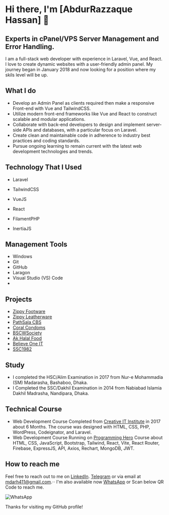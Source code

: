 # Hi there, I'm [AbdurRazzaque Hassan] 👋
## Experts in cPanel/VPS Server Management and Error Handling.

I am a full-stack web developer with experience in Laravel, Vue, and React. I love to create dynamic websites with a user-friendly admin panel. My journey began in January 2018 and now looking for a position where my skils level will be up.

## What I do

- Develop an Admin Panel as clients required then make a responsive Front-end with Vue and TailwindCSS.
- Utilize modern front-end frameworks like Vue and React to construct scalable and modular applications.
- Collaborate with back-end developers to design and implement server-side APIs and databases, with a particular focus on Laravel.
- Create clean and maintainable code in adherence to industry best practices and coding standards.
- Pursue ongoing learning to remain current with the latest web development technologies and trends.

## Technology That I Used

- Laravel
- TailwindCSS
- VueJS
  
- React
- FilamentPHP
- InertiaJS

## Management Tools

- Windows
- Git
- GitHub
- Laragon
- Visual Studio (VS) Code
- 

## Projects

- [Zippy Footware](https://zippyfootware.com/)
- [Zippy Leatherware](https://zippyleatherware.com/)
- [PathSala CBS](https://pathshala-cbs.com/)
- [Coral Condoms](https://coralcondoms-bd.com/)
- [BSCWSociety](https://www.bscwsociety.org/)
- [Ak Halal Food](https://akhalalfood.com/)
- [Believe One IT](https://believeoneit.com/)
- [SSC1982](https://ssc1982.org)

## Study
- I completed the HSC/Alim Examination in 2017 from Nur-e Mohammadia (SM) Madarasha, Bashaboo, Dhaka.
- I Completed the SSC/Dakhil Examination in 2014 from Nabiabad Islamia Dakhil Madrasha, Nandipara, Dhaka.

## Technical Course
- Web Development Course Completed from [Creative IT Institute](https://www.creativeitinstitute.com/) in 2017 about 6 Months.
  The course was designed with HTML, CSS, PHP, WordPress, Codeignator, and Laravel.
- Web Development Course Running on [Programming Hero](https://web.programming-hero.com/)
  Course about HTML, CSS, JavaScript, Bootstrap, Tailwind, React, Vite, React Router, Firebase, ExpressJS, API, Axios, Rechart, MongoDB, JWT.

## How to reach me

Feel free to reach out to me on [LinkedIn](https://www.linkedin.com/in/mdarh411/). [Telegram](https://t.me/MDARH411) or via email at mdarh411@gmail.com.⋅⋅
I'm also available now [WhatsApp](https://wa.me/message/H4O2U5UQ62RWN1) or Scan below QR Code to reach me.

![WhatsApp](https://i.ibb.co/VTsghqr/wa.jpg)

Thanks for visiting my GitHub profile!
